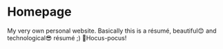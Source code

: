 # Homepage
My very own personal website. Basically this is a résumé, beautiful:blush: and technological:sunglasses: résumé ;)
🧙Hocus-pocus!
